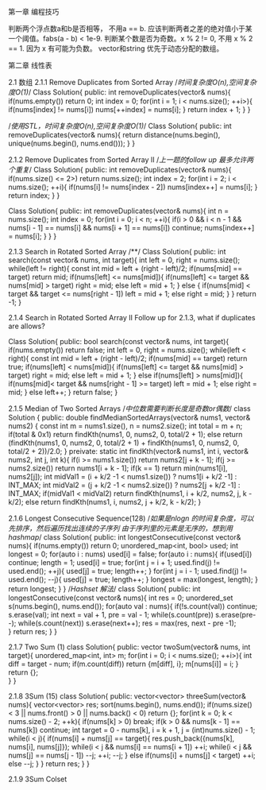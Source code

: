 第一章 编程技巧

判断两个浮点数a和b是否相等， 不用a == b. 应该判断两者之差的绝对值小于某一个阈值。fabs(a - b) < 1e-9.
判断某个数是否为奇数。x % 2 != 0, 不用 x % 2 == 1. 因为 x 有可能为负数。
vector和string 优先于动态分配的数组。

第二章 线性表

2.1 数组
2.1.1 Remove Duplicates from Sorted Array
/*时间复杂度O(n),空间复杂度O(1)*/
Class Solution{
public:
    int removeDuplicates(vector<int>& nums){
        if(nums.empty()) return 0;
        int index = 0;
        for(int i = 1; i < nums.size(); ++i>){
            if(nums[index] != nums[i])
                nums[++index] = nums[i];
        }
        return index + 1;
    }
}

/*使用STL，时间复杂度O(n),空间复杂度O(1)*/
Class Solution{
public:
    int removeDuplicates(vector<int>& nums){
        return distance(nums.begin(), unique(nums.begin(), nums.end()));
    }
}

2.1.2 Remove Duplicates from Sorted Array II
/*上一题的follow up 最多允许两个重复*/
Class Solution{
public:
    int removeDuplicates(vector<int>& nums){
        if(nums.size() <= 2>) return nums.size();
        int index = 2;
        for(int i = 2; i < nums.size(); ++i){
            if(nums[i] != nums[index - 2])
                nums[index++] = nums[i];
        }
        return index;
    }
}

Class Solution{
public:
    int removeDuplicates(vector<int>& nums){
        int n = nums.size();
        int index = 0;
        for(int i = 0; i < n; ++i){
            if(i > 0 && i < n - 1 && nums[i - 1] == nums[i] && nums[i + 1] == nums[i])
                continue;
            nums[index++] = nums[i];
        } 
    }
}

2.1.3 Search in Rotated Sorted Array
/**/
Class Solution{
public:
    int search(const vector<int>& nums, int target){
        int left = 0, right = nums.size();
        while(left != right){
            const int mid = left + (right - left)/2;
            if(nums[mid] == target) return mid;
            if(nums[left] <= nums[mid]){
                if(nums[left] <= target && nums[mid] > target)
                    right = mid;
                else
                    left = mid + 1;
            }
            else
            {
                if(nums[mid] < target && target <= nums[right - 1])
                    left = mid + 1;
                else
                    right = mid;
            }
        }
        return -1;
    }

2.1.4 Search in Rotated Sorted Array II
Follow up for 2.1.3, what if duplicates are allows?

Class Solution{
public:
    bool search(const vector<int>& nums, int target){
        if(nums.empty()) return false;
        int left = 0, right = nums.size();
        while(left < right){
            const int mid = left + (right - left)/2;
            if(nums[mid] == target) return true;
            if(nums[left] < nums[mid]){
                if(nums[left] <= target && nums[mid] > target)
                    right = mid;
                else
                    left = mid + 1;
            }
            else if(nums[left] > nums[mid]){
                if(nums[mid]< target && nums[right - 1] >= target)
                    left = mid + 1;
                else
                    right = mid;
            }
            else
                left++;
        }
        return false;
    }

2.1.5 Median of Two Sorted Arrays
/*中位数需要判断长度是奇数or偶数*/
class Solution {
public:
    double findMedianSortedArrays(vector<int>& nums1, vector<int>& nums2) {
        const int m = nums1.size(), n = nums2.size();
        int total = m + n;
        if(total & 0x1)
            return findKth(nums1, 0, nums2, 0, total/2 + 1);
        else
            return (findKth(nums1, 0, nums2, 0, total/2 + 1) + findKth(nums1, 0, nums2, 0, total/2 + 2))/2.0;
    }
preivate:
    static int findKth(vector<int>& nums1, int i, vector<int>& nums2, int j, int k){
        if(i >= nums1.size()) return nums2[j + k - 1];
        if(j >= nums2.size()) return nums1[i + k - 1];
        if(k == 1) return min(nums1[i], nums2[j]);
        int midVal1 = (i + k/2 -1 < nums1.size()) ? nums1[i + k/2 -1] : INT_MAX;
        int midVal2 = (j + k/2 -1 < nums2.size()) ? nums2[j + k/2 -1] : INT_MAX;
        if(midVal1 < midVal2)
            return findKth(nums1, i + k/2, nums2, j, k - k/2);
        else
            return findKth(nums1, i, nums2, j + k/2, k - k/2);
    }

2.1.6 Longest Consecutive Sequence(128)
/*如果是nlogn 的时间复杂度，可以先排序，然后遍历找出连续的子序列
由于序列里的元素是无序的，想到用hashmap*/
class Solution{
public:
    int longestConsecutive(const vector<int>& nums){
        if(nums.empty()) return 0;
        unordered_map<int, bool> used;
        int longest = 0;
        for(auto i : nums) used[i] = false;
        for(auto i : nums){
            if(used[i]) continue;
            length = 1;
            used[i] = true;
            for(int j = i + 1; used.find(j) != used.end(); ++j){
                used[j] = true;
                length++;
            }
            for(int j = i - 1; used.find(j) != used.end(); --j){
                used[j] = true;
                length++;
            }
            longest = max(longest, length);
        }
        return longest;
    }
}
/*Hashset 解法*/
class Solution{
public:
    int longestConsecutive(const vector<int>& nums){
        int res = 0;
        unordered_set<int> s(nums.begin(), nums.end());
        for(auto val : nums){
            if(!s.count(val)) continue;
            s.erase(val);
            int next = val + 1, pre = val - 1;
            while(s.count(pre)) s.erase(pre--);
            while(s.count(next)) s.erase(next++);
            res = max(res, next - pre -1);  
        }
        return res;
    }
}

2.1.7 Two Sum (1)
class Solution{
public:
    vector<int> twoSum(vector<int>& nums, int target){
        unordered_map<int, int> m;
        for(int i = 0; i < nums.size(); ++i>){
            int diff = target - num;
            if(m.count(diff)) return {m[diff], i};
            m[nums[i]] = i; 
        }
        return {};   
    }
}

2.1.8 3Sum (15)
class Solution{
public:
    vector<vector<int>> threeSum(vector<int>& nums){
        vector<vector<int>> res;
        sort(nums.begin(), nums.end());
        if(nums.size() < 3 || nums.front() > 0 || nums.back() < 0) return {};
        for(int k = 0; k < nums.size() - 2; ++k){
            if(nums[k] > 0) break;
            if(k > 0 && nums[k - 1] == nums[k]) continue;
            int target = 0 - nums[k], i = k + 1, j = (int)nums.size() - 1;
            while(i < j){
                if(nums[i] + nums[j] == target){
                    res.push_back({nums[k], nums[i], nums[j]});
                    while(i < j && nums[i] == nums[i + 1]) ++i;
                    while(i < j && nums[j] == nums[j - 1]) --j;
                    ++i; --j;
                }
                else if(nums[i] + nums[j] < target)
                    ++i;
                else
                    --j;
            }
        }
        return res;
    }
}

2.1.9 3Sum Colset
